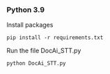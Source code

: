 ### Python 3.9


Install packages
```shell
pip install -r requirements.txt
```

Run the file DocAi_STT.py
```shell
python DocAi_STT.py
```
